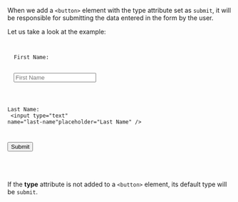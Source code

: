 When we add a `<button>` element
with the type attribute set as `submit`,
it will be responsible for submitting
the data entered in the form by the user.

Let us take a look at the example:
<codeblock language="html" type="lesson">
<code>
<form id="form">
  <label>First Name:</label>
  <br>
  <input type="text" name="first-name"placeholder="First Name" />
  <br>

  <label>Last Name:</label>
  <br>
  <input type="text" name="last-name"placeholder="Last Name" />
  <br>

  <button type="submit">Submit</button>
</form>
</code>
</codeblock>

If the **type** attribute is not added
to a `<button>` element,
its default type will be `submit`.

